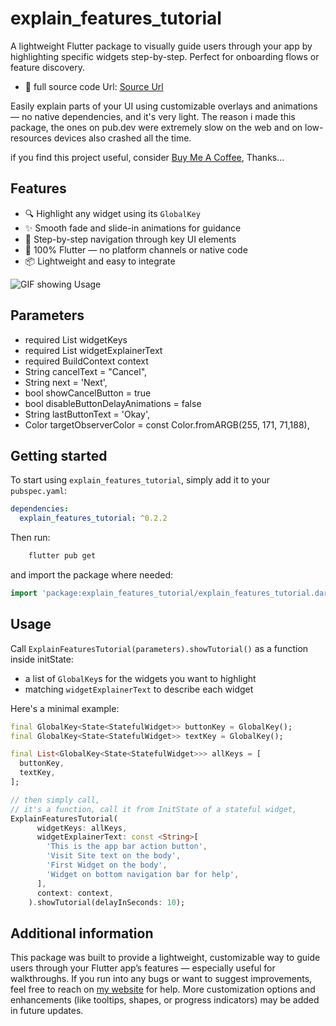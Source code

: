 <!--
This README describes the package. If you publish this package to pub.dev,
this README's contents appear on the landing page for your package.

For information about how to write a good package README, see the guide for
[writing package pages](https://dart.dev/tools/pub/writing-package-pages).

For general information about developing packages, see the Dart guide for
[creating packages](https://dart.dev/guides/libraries/create-packages)
and the Flutter guide for
[developing packages and plugins](https://flutter.dev/to/develop-packages).
-->

# explain_features_tutorial

A lightweight Flutter package to visually guide users through your app by highlighting specific widgets step-by-step. 
Perfect for onboarding flows or feature discovery.
- 🔗 full source code Url: [Source Url](https://king-kibugenza.web.app/explain_features_tutorial.html)

Easily explain parts of your UI using customizable overlays and animations — no native dependencies, and it's very light.
The reason i made this package, the ones on pub.dev were extremely slow on the web and on low-resources devices also crashed all the time.

if you find this project useful, consider [Buy Me A Coffee](https://buymeacoffee.com/kibugenza), Thanks...

## Features

- 🔍 Highlight any widget using its `GlobalKey`
- ✨ Smooth fade and slide-in animations for guidance
- 🧭 Step-by-step navigation through key UI elements
- 🧱 100% Flutter — no platform channels or native code
- 📦 Lightweight and easy to integrate

![GIF showing Usage](https://firebasestorage.googleapis.com/v0/b/indrive-clone-520d9.appspot.com/o/explain_features_tutorial_v0.1.2.webp?alt=media&token=b242ce72-a589-4e1b-a70e-e8977f92e07f)

## Parameters
- required List<GlobalKey> widgetKeys
- required List<String> widgetExplainerText
- required BuildContext context
- String cancelText = "Cancel", 
- String next = 'Next',
- bool showCancelButton = true
- bool disableButtonDelayAnimations = false
-  String lastButtonText = 'Okay',
- Color targetObserverColor = const Color.fromARGB(255, 171, 71,188),

## Getting started

To start using `explain_features_tutorial`, simply add it to your `pubspec.yaml`:

```yaml
dependencies:
  explain_features_tutorial: ^0.2.2
```

Then run: 
```bash
    flutter pub get
```

and import the package where needed: 

```dart
import 'package:explain_features_tutorial/explain_features_tutorial.dart';
```

## Usage

Call `ExplainFeaturesTutorial(parameters).showTutorial()` as a function inside initState:

- a list of `GlobalKey`s for the widgets you want to highlight
- matching `widgetExplainerText` to describe each widget

Here's a minimal example:

```dart
final GlobalKey<State<StatefulWidget>> buttonKey = GlobalKey();
final GlobalKey<State<StatefulWidget>> textKey = GlobalKey();

final List<GlobalKey<State<StatefulWidget>>> allKeys = [
  buttonKey,
  textKey,
];

// then simply call, 
// it's a function, call it from InitState of a stateful widget, 
ExplainFeaturesTutorial(
      widgetKeys: allKeys,
      widgetExplainerText: const <String>[
        'This is the app bar action button',
        'Visit Site text on the body',
        'First Widget on the body',
        'Widget on bottom navigation bar for help',
      ],
      context: context,
    ).showTutorial(delayInSeconds: 10);
```

## Additional information

This package was built to provide a lightweight, customizable way to guide users through your Flutter app’s features — especially useful for walkthroughs.
If you run into any bugs or want to suggest improvements, feel free to reach on [my website](https://king-kibugenza.web.app/) for help.
More customization options and enhancements (like tooltips, shapes, or progress indicators) may be added in future updates.
